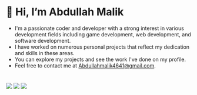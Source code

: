 # 👋 Hi, I’m Abdullah Malik
- I'm a passionate coder and developer with a strong interest in various development fields including game development, web development, and software development.
- I have worked on numerous personal projects that reflect my dedication and skills in these areas. 
- You can explore my projects and see the work I've done on my profile.
- Feel free to contact me at Abdullahmalik4641@gmail.com.
#
![](http://github-profile-summary-cards.vercel.app/api/cards/profile-details?username=ABDmalik6605&theme=radical)
![](http://github-profile-summary-cards.vercel.app/api/cards/most-commit-language?username=ABDmalik6605&theme=radical)  ![](http://github-profile-summary-cards.vercel.app/api/cards/productive-time?username=ABDmalik6605&theme=radical&utcOffset=8)
